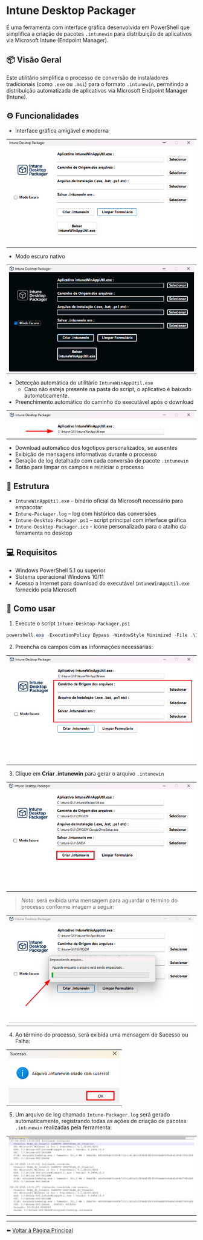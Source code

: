 # Intune Desktop Packager

É uma ferramenta com interface gráfica desenvolvida em PowerShell que simplifica a criação de pacotes `.intunewin` para distribuição de aplicativos via Microsoft Intune (Endpoint Manager).

## 📦 Visão Geral

Este utilitário simplifica o processo de conversão de instaladores tradicionais (como `.exe` ou `.msi`) para o formato `.intunewin`, permitindo a distribuição automatizada de aplicativos via Microsoft Endpoint Manager (Intune).

## ⚙️ Funcionalidades

- Interface gráfica amigável e moderna
<table>
  <tr>
    <td><img src="../imagens/INTUNE-GUI-01.png"></td>
  </tr>
</table>

- Modo escuro nativo
<table>
  <tr>
    <td><img src="../imagens/INTUNE-GUI-07.png"></td>
  </tr>
</table>

- Detecção automática do utilitário `IntuneWinAppUtil.exe`
  - Caso não esteja presente na pasta do script, o aplicativo é baixado automaticamente.
- Preenchimento automático do caminho do executável após o download
<table>
  <tr>
    <td><img src="../imagens/INTUNE-GUI-08-EXE.png"></td>
  </tr>
</table>

- Download automático dos logotipos personalizados, se ausentes
- Exibição de mensagens informativas durante o processo
- Geração de log detalhado com cada conversão de pacote `.intunewin`
- Botão para limpar os campos e reiniciar o processo

## 📁 Estrutura

- `IntuneWinAppUtil.exe` – binário oficial da Microsoft necessário para empacotar
- `Intune-Packager.log` – log com histórico das conversões
- `Intune-Desktop-Packager.ps1` – script principal com interface gráfica
- `Intune-Desktop-Packager.ico` - ícone personalizado para o atalho da ferramenta no desktop

## 💻 Requisitos

- Windows PowerShell 5.1 ou superior
- Sistema operacional Windows 10/11
- Acesso a Internet para download do executável `IntuneWinAppUtil.exe` fornecido pela Microsoft

## 🚀 Como usar

1. Execute o script `Intune-Desktop-Packager.ps1`
```powershell
powershell.exe -ExecutionPolicy Bypass -WindowStyle Minimized -File .\Intune-Desktop-Packager.ps1
```

2. Preencha os campos com as informações necessárias:
<table>
  <tr>
    <td><img src="../imagens/INTUNE-GUI-03.png"></td>
  </tr>
</table>

3. Clique em **Criar .intunewin** para gerar o arquivo `.intunewin`
<table>
  <tr>
    <td><img src="../imagens/INTUNE-GUI-04.png"></td>
  </tr>
</table>

> *Nota:* será exibida uma mensagem para aguardar o término do processo conforme imagem a seguir:
<table>
  <tr>
    <td><img src="../imagens/INTUNE-GUI-05.png"></td>
  </tr>
</table>

4. Ao término do processo, será exibida uma mensagem de Sucesso ou Falha:
<table>
  <tr>
    <td><img src="../imagens/INTUNE-GUI-06.png"></td>
  </tr>
</table>

5. Um arquivo de log chamado `Intune-Packager.log` será gerado automaticamente, registrando todas as ações de criação de pacotes `.intunewin` realizadas pela ferramenta:
<table>
  <tr>
    <td><img src="../imagens/INTUNE-GUI-09.png"></td>
  </tr>
</table>

---

⬅️ [Voltar à Página Principal](https://github.com/jardelsantos78/intune-deploy-apps/tree/main)

